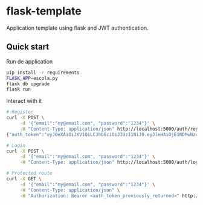 # flask-template

Application template using flask and JWT authentication.

## Quick start

Run de application

```bash
pip install -r requirements
FLASK_APP=escola.py
flask db upgrade
flask run
```

Interact with it

```bash
# Register
curl -X POST \
     -d '{"email":"my@email.com", "password":"1234"}' \
     -H "Content-Type: application/json" http://localhost:5000/auth/register
{"auth_token":"eyJ0eXAiOiJKV1QiLCJhbGciOiJIUzI1NiJ9.eyJleHAiOjE1NDMwNzc5MjcsImlhdCI6MTU0MzA3NzkyMiwic3ViIjoxfQ.dPmFuSx9diBHcWjWMWPc5hhNHOmxx3axSx8T9hjFNkk","message":"Successfully registered.","status":"success"}

# Login
curl -X POST \
     -d '{"email":"my@email.com", "password":"1234"}' \
     -H "Content-Type: application/json" http://localhost:5000/auth/login

# Protected route
curl -X GET \
     -d '{"email":"my@email.com", "password":"1234"}' \
     -H "Content-Type: application/json" \
     -H "Authorization: Bearer <auth_token_previously_returned>" http://localhost:5000/auth/status

```